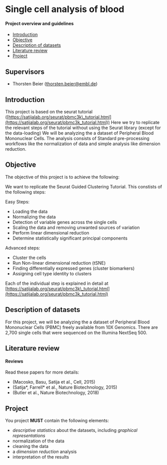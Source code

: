 Single cell analysis of blood
===================================

#### Project overview and guidelines

-   [Introduction](#introduction)
-   [Objective](#objective)
-   [Description of datasets](#description-of-datasets)
-   [Literature review](#literature-review)
-   [Project](#project)

Supervisors
------------

-   Thorsten Beier
    ([thorsten.beier@embl.de](mailto:thorsten.beier@embl.de))

Introduction
------------

This project is based on the seurat tutorial
([https://satijalab.org/seurat/pbmc3k\_tutorial.html](https://satijalab.org/seurat/pbmc3k_tutorial.html))
Here we try to replicate the relevant steps of the tutorial without
using the Seurat library (except for the data-loading) We will be
analyzing the a dataset of Peripheral Blood Mononuclear Cells. The
analysis consists of Standard pre-processing workflows like the
normalization of data and simple analysis like dimension reduction.

Objective
---------

The objective of this project is to achieve the following:

We want to replicate the Seurat Guided Clustering Tutorial. This
constists of the following steps:

Easy Steps:

-   Loading the data
-   Normalizing the data
-   Detection of variable genes across the single cells
-   Scaling the data and removing unwanted sources of variation
-   Perform linear dimensional reduction
-   Determine statistically significant principal components

Advanced steps:

-   Cluster the cells
-   Run Non-linear dimensional reduction (tSNE)
-   Finding differentially expressed genes (cluster biomarkers)
-   Assigning cell type identity to clusters

Each of the individual step is explained in detail at
[https://satijalab.org/seurat/pbmc3k\_tutorial.html](https://satijalab.org/seurat/pbmc3k_tutorial.html)

Description of datasets
-----------------------

For this project, we will be analyzing the a dataset of Peripheral Blood
Mononuclear Cells (PBMC) freely available from 10X Genomics. There are
2,700 single cells that were sequenced on the Illumina NextSeq 500.

Literature review
-----------------

#### Reviews

Read these papers for more details:

-   (Macosko, Basu, Satija et al., Cell, 2015)
-   (Satija*, Farrell* et al., Nature Biotechnology, 2015)
-   (Butler et al., Nature Biotechnology, 2018)

Project
-------

You project **MUST** contain the following elements:

-   *descriptive statistics* about the datasets, including *graphical
    representations*
-   normalization of the data
-   cleaning the data
-   a *dimension reduction* analysis
-   interpretation of the results
